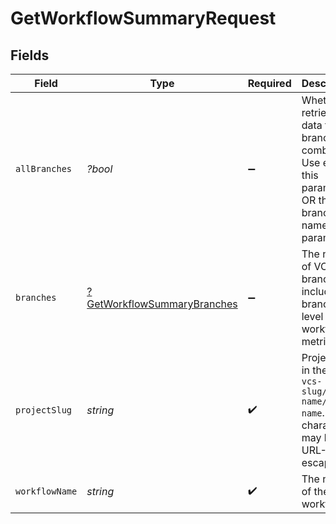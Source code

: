 # GetWorkflowSummaryRequest


## Fields

| Field                                                                                                       | Type                                                                                                        | Required                                                                                                    | Description                                                                                                 |
| ----------------------------------------------------------------------------------------------------------- | ----------------------------------------------------------------------------------------------------------- | ----------------------------------------------------------------------------------------------------------- | ----------------------------------------------------------------------------------------------------------- |
| `allBranches`                                                                                               | *?bool*                                                                                                     | :heavy_minus_sign:                                                                                          | Whether to retrieve data for all branches combined. Use either this parameter OR the branch name parameter. |
| `branches`                                                                                                  | [?GetWorkflowSummaryBranches](../../models/operations/GetWorkflowSummaryBranches.md)                        | :heavy_minus_sign:                                                                                          | The names of VCS branches to include in branch-level workflow metrics.                                      |
| `projectSlug`                                                                                               | *string*                                                                                                    | :heavy_check_mark:                                                                                          | Project slug in the form `vcs-slug/org-name/repo-name`. The `/` characters may be URL-escaped.              |
| `workflowName`                                                                                              | *string*                                                                                                    | :heavy_check_mark:                                                                                          | The name of the workflow.                                                                                   |